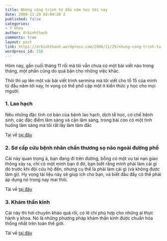 ```yaml
---
title: Những công trình từ đầu năm học tới nay
date: 2008-11-29 03:09:20 Z
published: false
categories:
- Y khoa
author: drbinhthanh
comments: true
layout: post
link: https://drbinhthanh.wordpress.com/2008/11/29/nhung-cong-trinh-tu-dau-nam-hoc-toi-nay/
wordpress_id: 210
---
```


Hôm nay, gần cuối tháng 11 rồi mà tôi vẫn chưa có một bài viết nào trong tháng, một phần cũng do quá bận cho những việc khác.

Thôi thì up lên một vài bài viết trình sermina mà tôi viết cho tổ 15 của mình từ đầu năm tới nay, hi vọng có thể phổ cập một ít kiến thức y học cho mọi mgười:


### 1. Lao hạch


<!-- more -->

Nêu những đặc tính cơ bản của bệnh lao hạch, dịch tễ học, cơ chế bệnh sinh, các đặc điểm lâm sàng và cận lâm sàng, trong bài còn có một tình huống lâm sàng mà tôi rất lấy làm tâm đắc

Tại về [tại đây](http://cid-f813e62a87e860b1.skydrive.live.com/self.aspx/Public/lao%20hach.pdf)


### 




### 2. Sơ cấp cứu bệnh nhân chấn thương sọ não ngoài đường phố


Cái này quan trọng à, bạn đang đi trên đường, bỗng có một vụ tai nạn giao thông xảy ra, chỉ có một mình bạn ở đó, bạn biết rằng mình phải làm cái gì đó trước khi đội cứu hộ đến, nhưng cụ thể là phải làm cái gì (và không được làm gì). Hy vọng tài liệu này sẽ giúp ích cho bạn, và biết đâu đấy có thể phải áp dụng nó trong nay mai thôi.

Tải về [tại đây](http://cid-f813e62a87e860b1.skydrive.live.com/self.aspx/Public/Chuyen%20de%20ngoai%20than%20kinh.pdf)


### 3. Khám thần kinh


Cái này thì hơi chuyên khảo quá rồi, có lẽ chỉ phù hợp cho những ai thực hành y khoa. Nó là những phương pháp khám thần kinh được chuẩn hóa thống nhất trên toàn thế giới.

Tải về [tại đây](http://cid-f813e62a87e860b1.skydrive.live.com/self.aspx/Public/Kham%20than%20kinh.pdf)
